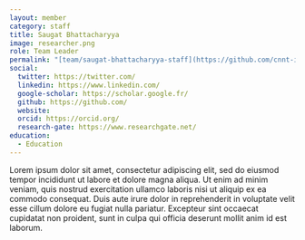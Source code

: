 ```yaml
---
layout: member
category: staff
title: Saugat Bhattacharyya
image: researcher.png
role: Team Leader
permalink: "[team/saugat-bhattacharyya-staff](https://github.com/cnnt-isrc/cnnt-isrc.github.io/blob/4d314a4dcb73bcde018b4a33058a7765c683618a/_pages/team/_posts/2025-01-31-saugat-bhattacharyya-staff.md)"
social:
  twitter: https://twitter.com/
  linkedin: https://www.linkedin.com/
  google-scholar: https://scholar.google.fr/
  github: https://github.com/
  website:
  orcid: https://orcid.org/
  research-gate: https://www.researchgate.net/
education:
  - Education
---
```


Lorem ipsum dolor sit amet, consectetur adipiscing elit, sed do eiusmod tempor incididunt ut labore et dolore magna aliqua. Ut enim ad minim veniam, quis nostrud exercitation ullamco laboris nisi ut aliquip ex ea commodo consequat. Duis aute irure dolor in reprehenderit in voluptate velit esse cillum dolore eu fugiat nulla pariatur. Excepteur sint occaecat cupidatat non proident, sunt in culpa qui officia deserunt mollit anim id est laborum.
